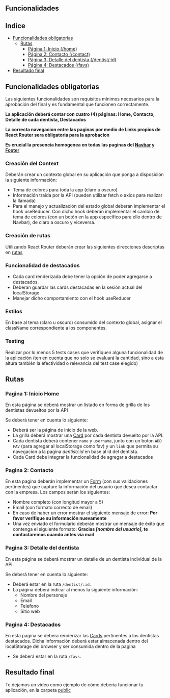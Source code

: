 ## Funcionalidades

## Indice
* [Funcionalidades obligatorias](#funcionalidades-obligatorias)
  * [Rutas](#rutas)
    * [Página 1: Inicio (/home)](#pagina-1-inicio-home)
    * [Página 2: Contacto (/contact)](#pagina-2-contacto)
    * [Página 3: Detalle del dentista (/dentist/:id)](#pagina-3-detalle-del-dentista)
    * [Página 4: Destacados (/favs)](#pagina-4-destacados)
* [Resultado final](#resultado-final)

## Funcionalidades obligatorias

Las siguientes funcionalidades son requisitos mínimos necesarios para la aprobación del final y es fundamental que funcionen correctamente.

**La aplicación deberá contar con cuatro (4) páginas: Home, Contacto, Detalle de cada dentista, Destacados**

**La correcta navegacion entre las paginas por medio de Links propios de React Router sera obligatoria para la aprobacion**

**Es crucial la presencia homogenea en todas las paginas del [Navbar](/src/Components/Navbar.jsx) y [Footer](/src/Components/Footer.jsx)**

### Creación del Context
Deberán crear un contexto global en su aplicación que ponga a disposición la siguiente información:
* Tema de colores para toda la app (claro u oscuro)
* Información traída por la API (pueden utilizar fetch o axios para realizar la llamada)
* Para el manejo y actualización del estado global deberán implementar el hook useReducer. Con dicho hook deberán implementar el cambio de tema de colores (con un botón en la app específico para ello dentro de Navbar), de claro a oscuro y viceversa.

###  Creación de rutas
Utilizando React Router deberán crear las siguientes direcciones descriptas en [rutas](#rutas)


### Funcionalidad de destacados
* Cada card renderizada debe tener la opción de poder agregarse a destacados.
* Deberan guardar las cards destacadas en la sesión actual del localStorage
* Manejar dicho comportamiento con el hook useReducer 

### Estilos
En base al tema (claro u oscuro) consumido del contexto global, asignar el className correspondiente a los componentes. 

###  Testing
Realizar por lo menos 5 tests cases que verifiquen alguna funcionalidad de la aplicación (ten en cuenta que no solo se evaluará la cantidad, sino a esta altura también la efectividad o relevancia del test case elegido)



## Rutas
### Pagina 1: Inicio Home

En esta página se deberá mostrar un listado en forma de grilla de los dentistas devueltos por la API

Se deberá tener en cuenta lo siguiente:
* Deberá ser la página de inicio de la web.
* La grilla deberá mostrar una [Card](/src/Components/Card.jsx) por cada dentista devuelto por la API.
* Cada dentista deberá contener `name` y `username`, junto con un boton `ADD FAV` (para agregar al localStorage como fav) y un `link` que permita su navegacion a la pagina _dentist/:id_ en base al id del dentista.
* Cada Card debe integrar la funcionalidad de agregar a destacados

### Pagina 2: Contacto

En esta pagina deberán implementar un [Form](/src/Components/Form.jsx) (con sus validaciones pertinentes) que capture la información del usuario que desea contactar con la empresa. Los campos serán los siguientes:
* Nombre completo (con longitud mayor a 5)
* Email (con formato correcto de email)
* En caso de haber un error mostrar el siguiente mensaje de error: **Por favor verifique su información nuevamente**
* Una vez enviado el formulario deberán	 mostrar un mensaje de éxito que contenga el siguiente formato: **Gracias _[nombre del usuario]_, te contactaremos cuando antes vía mail**


### Pagina 3: Detalle del dentista 

En esta página se deberá mostrar un detalle de un dentista individual de la API. 

Se deberá tener en cuenta lo siguiente:
* Deberá estar en la ruta `/dentist/:id`.
* La página deberá indicar al menos la siguiente información:
  * Nombre del personaje
  * Email
  * Telefono
  * Sitio web


### Pagina 4: Destacados

En esta pagina se debera renderizar las [Cards](/src/Components/Card.jsx) pertinentes a los dentistas destacados. Dicha información deberá estar almacenada dentro del localStorage del browser y ser consumida dentro de la pagina

* Se deberá estar en la ruta `/favs`.



## Resultado final

Te dejamos un video como ejemplo de cómo debería funcionar tu aplicación, en la carpeta [public](/public/)